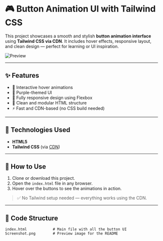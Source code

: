 # 🎮 Button Animation UI with Tailwind CSS

This project showcases a smooth and stylish **button animation interface** using **Tailwind CSS via CDN**. It includes hover effects, responsive layout, and clean design — perfect for learning or UI inspiration.

![Preview](./Screenshot%202025-06-14%20203815.png)

---

## ✨ Features

- 🔘 Interactive hover animations
- 🎨 Purple-themed UI
- 📱 Fully responsive design using Flexbox
- 🧩 Clean and modular HTML structure
- ⚡ Fast and CDN-based (no CSS build needed)

---

## 🚀 Technologies Used

- **HTML5**
- **Tailwind CSS** (via [CDN](https://cdn.tailwindcss.com))

---

## 📁 How to Use

1. Clone or download this project.
2. Open the `index.html` file in any browser.
3. Hover over the buttons to see the animations in action.

> ✅ No Tailwind setup needed — everything works using the CDN.

---

## 🧾 Code Structure

```plaintext
index.html            # Main file with all the button UI
Screenshot.png        # Preview image for the README
